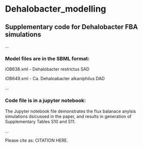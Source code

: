 # Dehalobacter_modelling
## Supplementary code for Dehalobacter FBA simulations

...

### Model files are in the SBML format:

iOB638.xml - Dehalobacter restrictus SAD

iOB649.xml - Ca. Dehaloabacter alkaniphilus DAD

...

### Code file is in a jupyter notebook:
The Jupyter notebook file demonstrates the flux balanace anylsis simulations dsicussed in the paper, and results in generation of Supplementary Tables S10 and S11.

...

Please cite as: CITATION HERE.
